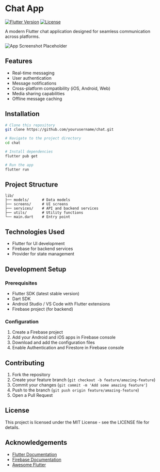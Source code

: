 # Chat App

[![Flutter Version](https://img.shields.io/badge/Flutter-stable-blue)](https://flutter.dev/)
[![License](https://img.shields.io/badge/License-MIT-green.svg)](LICENSE)

A modern Flutter chat application designed for seamless communication across platforms.

![App Screenshot Placeholder](https://via.placeholder.com/800x400?text=Chat+App+Screenshot)

## Features

- Real-time messaging
- User authentication
- Message notifications
- Cross-platform compatibility (iOS, Android, Web)
- Media sharing capabilities
- Offline message caching

## Installation

```bash
# Clone this repository
git clone https://github.com/yourusername/chat.git

# Navigate to the project directory
cd chat

# Install dependencies
flutter pub get

# Run the app
flutter run
```

## Project Structure

```
lib/
├── models/      # Data models
├── screens/     # UI screens
├── services/    # API and backend services
├── utils/       # Utility functions
└── main.dart    # Entry point
```

## Technologies Used

- Flutter for UI development
- Firebase for backend services
- Provider for state management

## Development Setup

### Prerequisites
- Flutter SDK (latest stable version)
- Dart SDK
- Android Studio / VS Code with Flutter extensions
- Firebase project (for backend)

### Configuration
1. Create a Firebase project
2. Add your Android and iOS apps in Firebase console
3. Download and add the configuration files
4. Enable Authentication and Firestore in Firebase console

## Contributing

1. Fork the repository
2. Create your feature branch (`git checkout -b feature/amazing-feature`)
3. Commit your changes (`git commit -m 'Add some amazing feature'`)
4. Push to the branch (`git push origin feature/amazing-feature`)
5. Open a Pull Request

## License

This project is licensed under the MIT License - see the LICENSE file for details.

## Acknowledgements

- [Flutter Documentation](https://docs.flutter.dev/)
- [Firebase Documentation](https://firebase.google.com/docs)
- [Awesome Flutter](https://github.com/Solido/awesome-flutter)
